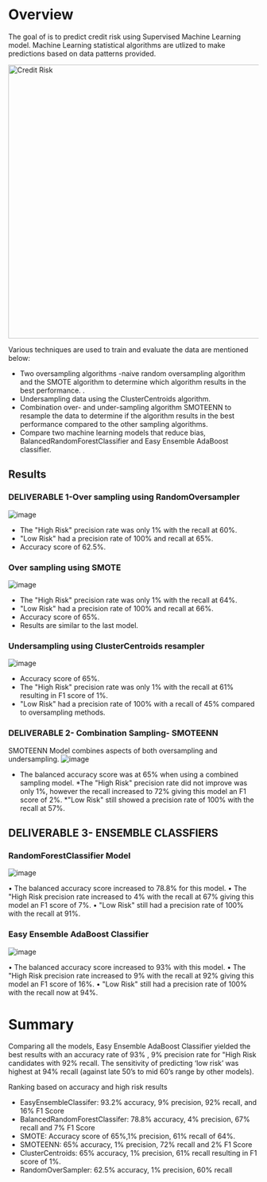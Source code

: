 
# Overview

The goal of is to predict credit risk using Supervised Machine Learning model. Machine Learning statistical algorithms are utlized to make predictions based on data patterns provided.

<img width="551" alt="Credit Risk" src="https://user-images.githubusercontent.com/98617082/186016565-bd872805-0952-48e8-b908-cd2bebef8921.png">

Various techniques are used to train and evaluate the data are mentioned below:
* Two oversampling algorithms -naive random oversampling algorithm and the SMOTE algorithm to determine which algorithm results in the best performance. . 
* Undersampling data using the ClusterCentroids algorithm.
* Combination over- and under-sampling algorithm SMOTEENN to resample the data to determine if the algorithm results in the best performance compared to the other sampling algorithms. 
* Compare two machine learning models that reduce bias, BalancedRandomForestClassifier and Easy Ensemble AdaBoost classifier.


## Results
### DELIVERABLE 1-Over sampling using RandomOversampler

![image](https://user-images.githubusercontent.com/98617082/176328272-cc897e40-f6a4-43e8-b0a7-1b19f3cae1f2.png)

*  The "High Risk" precision rate was only 1% with the recall at 60%.
* "Low Risk" had a precision rate of 100% and recall at 65%.
* Accuracy score of 62.5%.

### Over sampling using SMOTE
![image](https://user-images.githubusercontent.com/98617082/176328289-5f01e146-a3c0-4e17-99f9-dfab67e85a6c.png)

 
*  The "High Risk" precision rate was only 1% with the recall at 64%.
* "Low Risk" had a precision rate of 100% and recall at 66%.
* Accuracy score of 65%.
* Results are similar to the last model.

### Undersampling using ClusterCentroids resampler
![image](https://user-images.githubusercontent.com/98617082/176328307-ce166b4a-31e7-4ecb-affc-4dd472f9d3d5.png)

 
* Accuracy score of 65%.
*  The "High Risk" precision rate was only 1% with the recall at 61% resulting in F1 score of 1%.
* "Low Risk" had a precision rate of 100% with a recall of 45% compared to oversampling methods.

### DELIVERABLE 2- Combination Sampling- SMOTEENN
SMOTEENN Model combines aspects of both oversampling and undersampling.
![image](https://user-images.githubusercontent.com/98617082/176328338-500a8fba-3591-422b-8863-a3cf8f56758d.png)

 
* The balanced accuracy score was at 65% when using a combined sampling model.
*The "High Risk" precision rate did not improve was only 1%, however the recall increased to 72% giving this model an F1 score of 2%.
*"Low Risk" still showed a precision rate of 100% with the recall at 57%.

## DELIVERABLE 3- ENSEMBLE CLASSFIERS

### RandomForestClassifier Model

![image](https://user-images.githubusercontent.com/98617082/176328379-77dbf17a-0051-429a-b290-914a14ea4063.png)
 
•	The balanced accuracy score increased to 78.8% for this model.
•	The "High Risk precision rate increased to 4% with the recall at 67% giving this model an F1 score of 7%.
•	"Low Risk" still had a precision rate of 100% with the recall at 91%.
### Easy Ensemble AdaBoost Classifier

![image](https://user-images.githubusercontent.com/98617082/176328413-6ea661c5-7b17-404f-9cf0-7cc069dfe322.png)

•	The balanced accuracy score increased to 93% with this model.
•	The "High Risk precision rate increased to 9% with the recall at 92% giving this model an F1 score of 16%.
•	"Low Risk" still had a precision rate of 100% with the recall now at 94%.

# Summary
Comparing all the models, Easy Ensemble AdaBoost Classifier yielded the best results with an accuracy rate of 93% , 9% precision rate for "High Risk candidates with 92% recall. The sensitivity of predicting ‘low risk’ was highest at 94% recall (against late 50’s to mid 60’s range by other models).

Ranking based on accuracy and high risk results

* EasyEnsembleClassifer: 93.2% accuracy, 9% precision, 92% recall, and 16% F1 Score
* BalancedRandomForestClassifer: 78.8% accuracy, 4% precision, 67% recall and 7% F1 Score
* SMOTE: Accuracy score of 65%,1% precision, 61% recall of 64%. 
* SMOTEENN: 65% accuracy, 1% precision, 72% recall and 2% F1 Score
* ClusterCentroids: 65% accuracy, 1% precision, 61% recall resulting in F1 score of 1%.
* RandomOverSampler: 62.5% accuracy, 1% precision, 60% recall 
